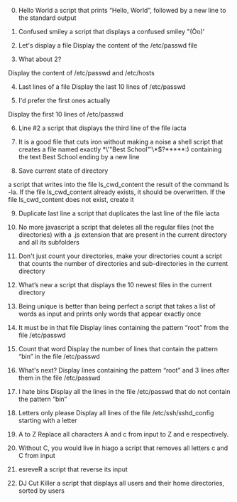 0. Hello World
 a script that prints “Hello, World”, followed by a new line to the standard output
1. Confused smiley
 a script that displays a confused smiley "(Ôo)'

2. Let's display a file
Display the content of the /etc/passwd file
3. What about 2?

Display the content of /etc/passwd and /etc/hosts

4. Last lines of a file
Display the last 10 lines of /etc/passwd

5. I'd prefer the first ones actually

Display the first 10 lines of /etc/passwd

6. Line #2
 a script that displays the third line of the file iacta

7. It is a good file that cuts iron without making a noise
a shell script that creates a file named exactly \*\\'"Best School"\'\\*$\?\*\*\*\*\*:) 
containing the text Best School ending by a new line

8. Save current state of directory

a script that writes into the file ls_cwd_content the result of the command ls -la. 
If the file ls_cwd_content already exists, it should be overwritten. 
If the file ls_cwd_content does not exist, create it

9. Duplicate last line
a script that duplicates the last line of the file iacta


10. No more javascript
 a script that deletes all the regular files (not the directories) with a .js extension 
that are present in the current directory and all its subfolders

11. Don't just count your directories, make your directories count
a script that counts the number of directories and sub-directories in the current directory

12. What’s new
a script that displays the 10 newest files in the current directory

13. Being unique is better than being perfect
 a script that takes a list of words as input and prints only words that appear exactly once

14. It must be in that file
Display lines containing the pattern “root” from the file /etc/passwd

15. Count that word
Display the number of lines that contain the pattern “bin” in the file /etc/passwd

16. What's next?
Display lines containing the pattern “root” and 3 lines after them in the file /etc/passwd

17. I hate bins
Display all the lines in the file /etc/passwd that do not contain the pattern “bin”

18. Letters only please
Display all lines of the file /etc/ssh/sshd_config starting with a letter

19. A to Z
Replace all characters A and c from input to Z and e respectively.

20. Without C, you would live in hiago
a script that removes all letters c and C from input

21. esreveR
a script that reverse its input

22. DJ Cut Killer
a script that displays all users and their home directories, sorted by users






